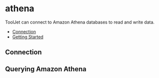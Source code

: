 
# athena

ToolJet can connect to Amazon Athena databases to read and write data. 

- [Connection](#connection)
- [Getting Started](#querying-athena)

## Connection

## Querying Amazon Athena